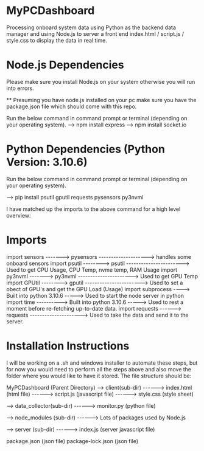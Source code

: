 # MyPCDashboard
Processing onboard system data using Python as the backend data manager and using Node.js to server a front end index.html / script.js / style.css to display the data in real time. 

# Node.js Dependencies
Please make sure you install Node.js on your system otherwise you will run into errors. 

** Presuming you have node.js installed on your pc make sure you have the package.json file which should come with this repo. 

Run the below command in command prompt or terminal (depending on your operating system).
--> npm install express 
--> npm install socket.io


# Python Dependencies (Python Version: 3.10.6)

Run the below command in command prompt or terminal (depending on your operating system). 

--> pip install psutil gputil requests pysensors py3nvml

I have matched up the imports to the above command for a high level overview:

# Imports
import sensors -------> pysensors --------------------> handles some onboard sensors
import psutil --------> psutil -----------------------> Used to get CPU Usage, CPU Temp, nvme temp, RAM Usage
import py3nvml -------> py3nvml ----------------------> Used to get GPU Temp
import GPUtil --------> gputil -----------------------> Used to set a obect of GPU's and get the GPU Load (Usage)
import subprocess ----> Built into python 3.10.6 -----> Used to start the node server in python
import time ----------> Built into python 3.10.6 -----> Used to rest a moment before re-fetching up-to-date data.
import requests ------> requests ---------------------> Used to take the data and send it to the server. 

# Installation Instructions
I will be working on a .sh and windows installer to automate these steps, but for now you would need to perform all the steps above and also move the folder where you would like to have it stored. The file structure should be:

MyPCDashboard (Parent Directory)
--> client(sub-dir)
------> index.html (html file)
------> script.js (javascript file)
------> style.css (style sheet)

--> data_collector(sub-dir)
------> monitor.py (python file)

--> node_modules (sub-dir)
------> Lots of packages used by Node.js

--> server (sub-dir)
------> index.js (server javascript file)

package.json (json file)
package-lock.json (json file)
